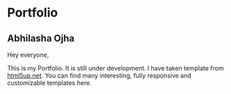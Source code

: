 # Portfolio
## Abhilasha Ojha

Hey everyone, 

This is my Portfolio. It is still under development. I have taken template from [html5up.net](https://html5up.net/). You can find many interesting, fully responsive and customizable templates here.